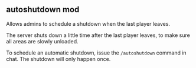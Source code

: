 
## autoshutdown mod

Allows admins to schedule a shutdown when the last player leaves.

The server shuts down a little time after the last player leaves,
to make sure all areas are slowly unloaded.

To schedule an automatic shutdown, issue the `/autoshutdown` command
in chat. The shutdown will only happen once.

